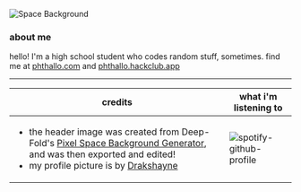 ![Space Background](https://github.com/phthallo/phthallo/assets/84078890/675d0204-f631-41bb-b45d-63fe21717e3d)

### about me
hello! I'm a high school student who codes random stuff, sometimes. find me at [phthallo.com](https://phthallo.com) and [phthallo.hackclub.app](https://phthallo.hackclub.app)

---
| credits   | what i'm listening to |
| ------------- | ------------- |
| <ul><li>the header image was created from Deep-Fold's [Pixel Space Background Generator](https://deep-fold.itch.io/space-background-generator), and was then exported and edited!</li> <li>my profile picture is by [Drakshayne](https://linktr.ee/drakshayne)</li></ul> | ![spotify-github-profile](https://spotify-github-profile.kittinanx.com/api/view?uid=by9ol1keui3n1yfhqpxskyjn3&cover_image=true&theme=novatorem&show_offline=true&background_color=121212&interchange=true&bar_color=53b14f&bar_color_cover=true) |
